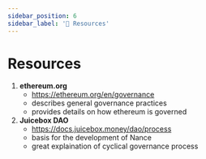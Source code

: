 ```yaml
---
sidebar_position: 6
sidebar_label: '📌 Resources'
---
```


# Resources

1. **ethereum.org**
    * https://ethereum.org/en/governance
    * describes general governance practices
    * provides details on how ethereum is governed
2. **Juicebox DAO**
    * https://docs.juicebox.money/dao/process
    * basis for the development of Nance
    * great explaination of cyclical governance process
